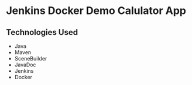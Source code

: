 # Jenkins Docker Demo Calulator App

## Technologies Used
- Java
- Maven
- SceneBuilder
- JavaDoc
- Jenkins
- Docker
